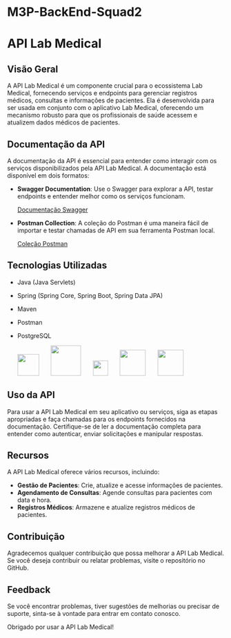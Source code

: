 # M3P-BackEnd-Squad2
# API Lab Medical

## Visão Geral

A API Lab Medical é um componente crucial para o ecossistema Lab Medical, fornecendo serviços e endpoints para gerenciar registros médicos, consultas e informações de pacientes. Ela é desenvolvida para ser usada em conjunto com o aplicativo Lab Medical, oferecendo um mecanismo robusto para que os profissionais de saúde acessem e atualizem dados médicos de pacientes.

## Documentação da API

A documentação da API é essencial para entender como interagir com os serviços disponibilizados pela API Lab Medical. A documentação está disponível em dois formatos:

- **Swagger Documentation**: Use o Swagger para explorar a API, testar endpoints e entender melhor como os serviços funcionam.

  [Documentação Swagger](https://app.swaggerhub.com/apis/ezeleis/LabMedical/1.0.0)

- **Postman Collection**: A coleção do Postman é uma maneira fácil de importar e testar chamadas de API em sua ferramenta Postman local.

  [Coleção Postman]([https://seu-repositorio-github/caminho-para-a-colecao/LabMedical.postman_collection.json](https://github.com/FullStack-Itacorubi/M3P-BackEnd-Squad2/blob/main/LabMedical.postman_collection.json))

## Tecnologias Utilizadas

- Java (Java Servlets)
- Spring  (Spring Core, Spring Boot, Spring Data JPA)
- Maven 
- Postman 
- PostgreSQL
 
 
  <img height="50" src="images/spring-svgrepo-com.svg" width="50"/>&nbsp;&nbsp;&nbsp;&nbsp;&nbsp;&nbsp;
  <img src="images/pngfind.com-mysql-logo-transparent-png-744402.png"  height="70"/>&nbsp;&nbsp;&nbsp;&nbsp;&nbsp;&nbsp;
  <img height="35" src="images/Apache_Maven_logo.svg"/>&nbsp;&nbsp;&nbsp;&nbsp;&nbsp;&nbsp;
  <img height="60" src="images/postman-icon-svgrepo-com.svg"/>&nbsp;&nbsp;&nbsp;&nbsp;&nbsp;&nbsp;
  <img height="60" src="images/Postgresql_elephant.svg"/>

## Uso da API

Para usar a API Lab Medical em seu aplicativo ou serviços, siga as etapas apropriadas e faça chamadas para os endpoints fornecidos na documentação. Certifique-se de ler a documentação completa para entender como autenticar, enviar solicitações e manipular respostas.

## Recursos

A API Lab Medical oferece vários recursos, incluindo:

- **Gestão de Pacientes**: Crie, atualize e acesse informações de pacientes.
- **Agendamento de Consultas**: Agende consultas para pacientes com data e hora.
- **Registros Médicos**: Armazene e atualize registros médicos de pacientes.

## Contribuição

Agradecemos qualquer contribuição que possa melhorar a API Lab Medical. Se você deseja contribuir ou relatar problemas, visite o repositório no GitHub.

## Feedback

Se você encontrar problemas, tiver sugestões de melhorias ou precisar de suporte, sinta-se à vontade para entrar em contato conosco.

Obrigado por usar a API Lab Medical!
